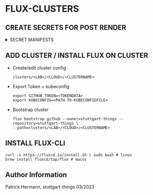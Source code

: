 # FLUX-CLUSTERS

## CREATE SECRETS FOR POST RENDER

<details><summary>SECRET MANIFESTS</summary>

```
apiVersion: v1
kind: Secret
metadata:
  name: vault
  namespace: flux-system
type: Opaque
stringData:
  VAULT_ADDR: https://vault-vsphere.tiab.labda.sva.de:8200 #example
  VAULT_ROLE_ID: <ROLE_ID>
  VAULT_SECRET_ID: <SECRET_ID>
  VAULT_NAMESPACE: root #example
  VAULT_CA_BUNDLE: <CA_BUNDLE_BASE64>
  VAULT_PKI_PATH: 4sthings.tiab.ssc.sva.de #example
---
apiVersion: v1
kind: Secret
metadata:
  name: github
  namespace: flux-system
type: Opaque
stringData:
  GIT_REPO_URL: https://github.com/stuttgart-things/stuttgart-things
  MS_TEAMS_URL: https://365sva.webhook.office.com/webhookb2/2f14a9f8-4736-46dd-9c8c-31547ec37180@0a65cb1e-37d5-41ff-980a-647d9d0e4f0b/IncomingWebhook/623bf0daab3d404baea9858fc689cf02/dc3a27ed-396c-40b7-a9b2-f1a2b6b44efe
  GITHUB_TOKEN: <GITHUB_TOKEN>
  PRIVATE_KEY: <PRIVATE_KEY_BASE64>
---
apiVersion: v1
kind: Secret
metadata:
  name: scr
  namespace: flux-system
type: Opaque
stringData:
  SCR_HOSTNAME: scr.tiab.labda.sva.de
  SCR_USERNAME: <SCR_USERNAME>
  SCR_PASSWORD: <SCR_PASSWORD>
```

</details>

## ADD CLUSTER / INSTALL FLUX ON CLUSTER

* Create/edit cluster config
  ```
  clusters/<LAB>/<CLOUD>/<CLUSTERNAME>
  ```
* Export Token + kubeconfig
  ```
  export GITHUB_TOKEN=<TOKENDATA>
  export KUBECONFIG=<PATH-TO-KUBECONFIGFILE>
  ```

* Bootstrap cluster
  ```
  flux bootstrap github --owner=stuttgart-things --repository=stuttgart-things \
  --path=clusters/<LAB>/<CLOUD>/<CLUSTERNAME>
  ```

## INSTALL FLUX-CLI

```
curl -s https://fluxcd.io/install.sh | sudo bash # linux
brew install fluxcd/tap/flux # macos
```

Author Information
------------------
Patrick Hermann, stuttgart-things 03/2023
